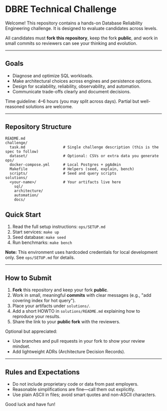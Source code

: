 # DBRE Technical Challenge

Welcome! This repository contains a hands-on Database Reliability Engineering challenge. It is designed to evaluate candidates across levels.

All candidates must **fork this repository**, keep the fork **public**, and work in small commits so reviewers can see your thinking and evolution.

---

## Goals
- Diagnose and optimize SQL workloads.
- Make architectural choices across engines and persistence options.
- Design for scalability, reliability, observability, and automation.
- Communicate trade-offs clearly and document decisions.

Time guideline: 4–6 hours (you may split across days). Partial but well-reasoned solutions are welcome.

---

## Repository Structure
```text
README.md
challenge/
  task.md                 # Single challenge description (this is the spec to follow)
  dataset/                # Optional: CSVs or extra data you generate
ops/
  docker-compose.yml      # Local Postgres + pgAdmin
  Makefile                # Helpers (seed, explain, bench)
  scripts/                # Seed and query scripts
solutions/
  <your-name>/            # Your artifacts live here
    sql/
    architecture/
    automation/
    docs/
```

## Quick Start

1. Read the full setup instructions: `ops/SETUP.md`
2. Start services: `make up`
3. Seed database: `make seed`
4. Run benchmarks: `make bench`

**Note:** This environment uses hardcoded credentials for local development only. See `ops/SETUP.md` for details.

---

## How to Submit
1. **Fork** this repository and keep your fork **public**.
2. Work in small, meaningful **commits** with clear messages (e.g., "add covering index for hot query").
3. Place your artifacts under `solutions/`.
4. Add a short HOWTO in `solutions/README.md` explaining how to reproduce your results.
5. Share the link to your **public fork** with the reviewers.

Optional but appreciated:
- Use branches and pull requests in your fork to show your review mindset.
- Add lightweight ADRs (Architecture Decision Records).

---

## Rules and Expectations
- Do not include proprietary code or data from past employers.
- Reasonable simplifications are fine—call them out explicitly.
- Use plain ASCII in files; avoid smart quotes and non-ASCII characters.

Good luck and have fun!
